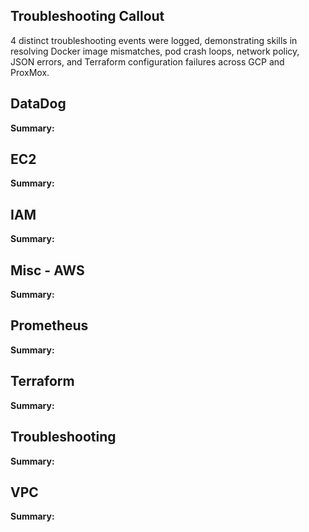 ## Troubleshooting Callout
4 distinct troubleshooting events were logged, demonstrating skills in resolving Docker image mismatches, pod crash loops, network policy, JSON errors, and Terraform configuration failures across GCP and ProxMox.

## DataDog
**Summary:** 
  
## EC2
**Summary:** 

## IAM
**Summary:** 

## Misc - AWS
**Summary:** 

## Prometheus
**Summary:** 

## Terraform
**Summary:**

## Troubleshooting
**Summary:**

## VPC
**Summary:** 
